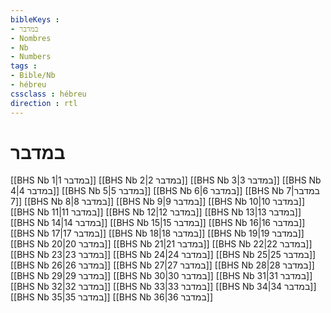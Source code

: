 ```yaml
---
bibleKeys : 
- במדבר
- Nombres
- Nb
- Numbers
tags : 
- Bible/Nb
- hébreu
cssclass : hébreu
direction : rtl
---
```


# במדבר

[[BHS Nb 1|במדבר 1]]
[[BHS Nb 2|במדבר 2]]
[[BHS Nb 3|במדבר 3]]
[[BHS Nb 4|במדבר 4]]
[[BHS Nb 5|במדבר 5]]
[[BHS Nb 6|במדבר 6]]
[[BHS Nb 7|במדבר 7]]
[[BHS Nb 8|במדבר 8]]
[[BHS Nb 9|במדבר 9]]
[[BHS Nb 10|במדבר 10]]
[[BHS Nb 11|במדבר 11]]
[[BHS Nb 12|במדבר 12]]
[[BHS Nb 13|במדבר 13]]
[[BHS Nb 14|במדבר 14]]
[[BHS Nb 15|במדבר 15]]
[[BHS Nb 16|במדבר 16]]
[[BHS Nb 17|במדבר 17]]
[[BHS Nb 18|במדבר 18]]
[[BHS Nb 19|במדבר 19]]
[[BHS Nb 20|במדבר 20]]
[[BHS Nb 21|במדבר 21]]
[[BHS Nb 22|במדבר 22]]
[[BHS Nb 23|במדבר 23]]
[[BHS Nb 24|במדבר 24]]
[[BHS Nb 25|במדבר 25]]
[[BHS Nb 26|במדבר 26]]
[[BHS Nb 27|במדבר 27]]
[[BHS Nb 28|במדבר 28]]
[[BHS Nb 29|במדבר 29]]
[[BHS Nb 30|במדבר 30]]
[[BHS Nb 31|במדבר 31]]
[[BHS Nb 32|במדבר 32]]
[[BHS Nb 33|במדבר 33]]
[[BHS Nb 34|במדבר 34]]
[[BHS Nb 35|במדבר 35]]
[[BHS Nb 36|במדבר 36]]
